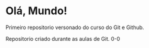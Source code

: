 # Olá, Mundo!
Primeiro repositorio versonado do curso do Git e Github.

Repositorio criado durante as aulas de Git.
0-0
